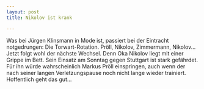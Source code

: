 ```yaml
---
layout: post
title: Nikolov ist krank

---
```


Was bei Jürgen Klinsmann in Mode ist, passiert bei der Eintracht notgedrungen: Die Torwart-Rotation. Pröll, Nikolov, Zimmermann, Nikolov... Jetzt folgt wohl der nächste Wechsel. Denn Oka Nikolov liegt mit einer Grippe im Bett. Sein Einsatz am Sonntag gegen Stuttgart ist stark gefährdet. Für ihn würde wahrscheinlich Markus Pröll einspringen, auch wenn der nach seiner langen Verletzungspause noch nicht lange wieder trainiert. Hoffentlich geht das gut...


